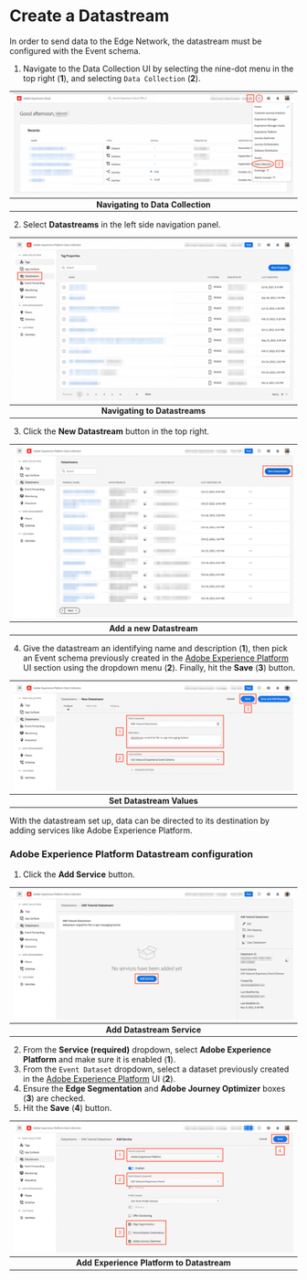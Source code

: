 # Create a Datastream

In order to send data to the Edge Network, the datastream must be configured with the Event schema.

1. Navigate to the Data Collection UI by selecting the nine-dot menu in the top right (**1**), and selecting `Data Collection` (**2**).

| ![Navigating to Data Collection](assets/nav-dc.png?raw=true) |
| :---: |
| **Navigating to Data Collection** |

2. Select **Datastreams** in the left side navigation panel. 

| ![Navigating to Datastreams](assets/datastream-nav.png?raw=true) |
| :---: |
| **Navigating to Datastreams** |

3. Click the **New Datastream** button in the top right.

| ![Add a new Datastream](assets/datastream-new.png?raw=true) |
| :---: |
| **Add a new Datastream** |

4. Give the datastream an identifying name and description (**1**), then pick an Event schema previously created in the [Adobe Experience Platform](https://experience.adobe.com/#/platform) UI section using the dropdown menu (**2**). Finally, hit the **Save** (**3**) button.

| ![Set Datastream Values](assets/datastream-save.png?raw=true) |
| :---: |
| **Set Datastream Values** |

With the datastream set up, data can be directed to its destination by adding services like Adobe Experience Platform.

### Adobe Experience Platform Datastream configuration

1. Click the **Add Service** button.

| ![Add Datastream Service](assets/datastream-add-service.png?raw=true) |
| :---: |
| **Add Datastream Service** |

2. From the **Service (required)** dropdown, select **Adobe Experience Platform** and make sure it is enabled (**1**).
3. From the `Event Dataset` dropdown, select a dataset previously created in the [Adobe Experience Platform](https://experience.adobe.com/#/platform) UI (**2**).
4. Ensure the **Edge Segmentation** and **Adobe Journey Optimizer** boxes (**3**) are checked.
5. Hit the **Save** (**4**) button.

| ![Add Experience Platform to Datastream](assets/datastream-service-save.png?raw=true) |
| :---: |
| **Add Experience Platform to Datastream** |
